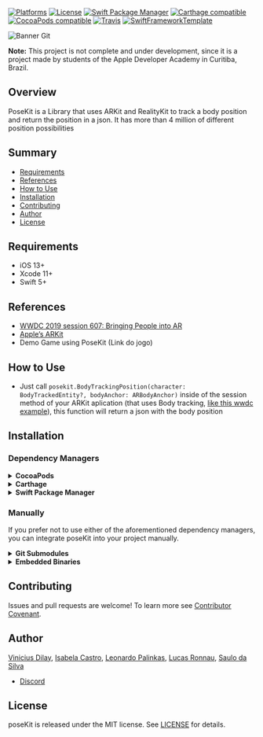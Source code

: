[![Platforms](https://img.shields.io/cocoapods/p/poseKit.svg)](https://cocoapods.org/pods/poseKit) [![License](https://img.shields.io/cocoapods/l/poseKit.svg)](https://raw.githubusercontent.com/d1l4y/poseKit/master/LICENSE) [![Swift Package Manager](https://img.shields.io/badge/Swift%20Package%20Manager-compatible-brightgreen.svg)](https://github.com/apple/swift-package-manager) [![Carthage compatible](https://img.shields.io/badge/Carthage-compatible-4BC51D.svg?style=flat)](https://github.com/Carthage/Carthage) [![CocoaPods compatible](https://img.shields.io/cocoapods/v/poseKit.svg)](https://cocoapods.org/pods/poseKit) [![Travis](https://img.shields.io/travis/d1l4y/poseKit/master.svg)](https://travis-ci.org/d1l4y/poseKit/branches) [![SwiftFrameworkTemplate](https://img.shields.io/badge/SwiftFramework-Template-red.svg)](http://github.com/RahulKatariya/SwiftFrameworkTemplate)

![Banner Git](https://user-images.githubusercontent.com/17486329/68477479-5bb9fc80-020c-11ea-8ebc-1b3ef5a0006b.png)


**Note:** This project is not complete and under development, since it is a project made by students of the Apple Developer Academy in Curitiba, Brazil. 

## Overview ##
PoseKit is a Library that uses ARKit and RealityKit to track a body position and return the position in a json. It has more than 4 million of different position possibilities

## Summary ##

- [Requirements](#requirements)
- [References](#references)
- [How to Use](#howtouse)
- [Installation](#installation)
- [Contributing](#contributing)
- [Author](#author)
- [License](#license)

## Requirements ##
- iOS 13+
- Xcode 11+
- Swift 5+ 

## References ##

- [WWDC 2019 session 607: Bringing People into AR](https://developer.apple.com/videos/play/wwdc2019/607)
- [Apple’s ARKit](https://developer.apple.com/documentation/arkit)
- Demo Game using PoseKit (Link do jogo)


## How to Use ##
  - Just call `posekit.BodyTrackingPosition(character: BodyTrackedEntity?, bodyAnchor: ARBodyAnchor)` inside of the session method of your ARKit aplication (that uses Body tracking, [like this wwdc example](https://developer.apple.com/videos/play/wwdc2019/607)), this function will return a json with the body position

## Installation

### Dependency Managers
<details>
  <summary><strong>CocoaPods</strong></summary>

[CocoaPods](http://cocoapods.org) is a dependency manager for Cocoa projects. You can install it with the following command:

```bash
$ gem install cocoapods
```

To integrate poseKit into your Xcode project using CocoaPods, specify it in your `Podfile`:

```ruby
source 'https://github.com/CocoaPods/Specs.git'
platform :ios, '13.0'
use_frameworks!

pod 'PoseKit', '~> 0.5.0'
```

Then, run the following command:

```bash
$ pod install
```

</details>

<details>
  <summary><strong>Carthage</strong></summary>

[Carthage](https://github.com/Carthage/Carthage) is a decentralized dependency manager that automates the process of adding frameworks to your Cocoa application.

You can install Carthage with [Homebrew](http://brew.sh/) using the following command:

```bash
$ brew update
$ brew install carthage
```

To integrate poseKit into your Xcode project using Carthage, specify it in your `Cartfile`:

```ogdl
github "d1l4y/PoseKit" ~> 0.5.0
```

</details>

<details>
  <summary><strong>Swift Package Manager</strong></summary>

To use poseKit as a [Swift Package Manager](https://swift.org/package-manager/) package just add the following in your Package.swift file.

``` swift
// swift-tools-version:4.2

import PackageDescription

let package = Package(
    name: "HelloposeKit",
    dependencies: [
        .package(url: "https://github.com/d1l4y/PoseKit.git", .upToNextMajor(from: "0.5.0"))
    ],
    targets: [
      .target(
        name: "PoseKit",
        dependencies: [],
        path: "Sources"
      )
    ]
)
```
</details>

### Manually

If you prefer not to use either of the aforementioned dependency managers, you can integrate poseKit into your project manually.

<details>
  <summary><strong>Git Submodules</strong></summary><p>

- Open up Terminal, `cd` into your top-level project directory, and run the following command "if" your project is not initialized as a git repository:

```bash
$ git init
```

- Add poseKit as a git [submodule](http://git-scm.com/docs/git-submodule) by running the following command:

```bash
$ git submodule add https://github.com/d1l4y/PoseKit.git
$ git submodule update --init --recursive
```

- Open the new `PoseKit` folder, and drag the `poseKit.xcodeproj` into the Project Navigator of your application's Xcode project.

    > It should appear nested underneath your application's blue project icon. Whether it is above or below all the other Xcode groups does not matter.

- Select the `poseKit.xcodeproj` in the Project Navigator and verify the deployment target matches that of your application target.
- Next, select your application project in the Project Navigator (blue project icon) to navigate to the target configuration window and select the application target under the "Targets" heading in the sidebar.
- In the tab bar at the top of that window, open the "General" panel.
- Click on the `+` button under the "Embedded Binaries" section.
- You will see two different `poseKit.xcodeproj` folders each with two different versions of the `poseKit.framework` nested inside a `Products` folder.

    > It does not matter which `Products` folder you choose from.

- Select the `poseKit.framework`.

- And that's it!

> The `poseKit.framework` is automagically added as a target dependency, linked framework and embedded framework in a copy files build phase which is all you need to build on the simulator and a device.

</p></details>

<details>
  <summary><strong>Embedded Binaries</strong></summary><p>

- Download the latest release from https://github.com/d1l4y/PoseKit/releases
- Next, select your application project in the Project Navigator (blue project icon) to navigate to the target configuration window and select the application target under the "Targets" heading in the sidebar.
- In the tab bar at the top of that window, open the "General" panel.
- Click on the `+` button under the "Embedded Binaries" section.
- Add the downloaded `poseKit.framework`.
- And that's it!

</p></details>

## Contributing

Issues and pull requests are welcome!
To learn more see [Contributor Covenant](https://www.contributor-covenant.org/).

## Author

[Vinicius Dilay](https://github.com/d1l4y), [Isabela Castro](https://github.com/isacastro), [Leonardo Palinkas](https://github.com/LeonardoPalinkas), [Lucas Ronnau](https://github.com/lucasronnau), [Saulo da Silva](https://github.com/sau-tech) 
- [Discord](https://discord.gg/ssmGeb)

## License

poseKit is released under the MIT license. See [LICENSE](https://github.com/d1l4y/poseKit/blob/master/LICENSE) for details.
